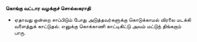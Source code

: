 **கொங்கு வட்டார வழக்குச் சொல்லகராதி**
- ஏதாவது ஒன்றை சாப்பிடும் போது அடுத்தவர்களுக்கு கொடுக்காமல் விரலை மடக்கி வளைத்துக் காட்டுதல். எனுக்கு கொக்காணி காட்டிகிட்டு அவம் மட்டுந் திங்கறாம் பாரு.

